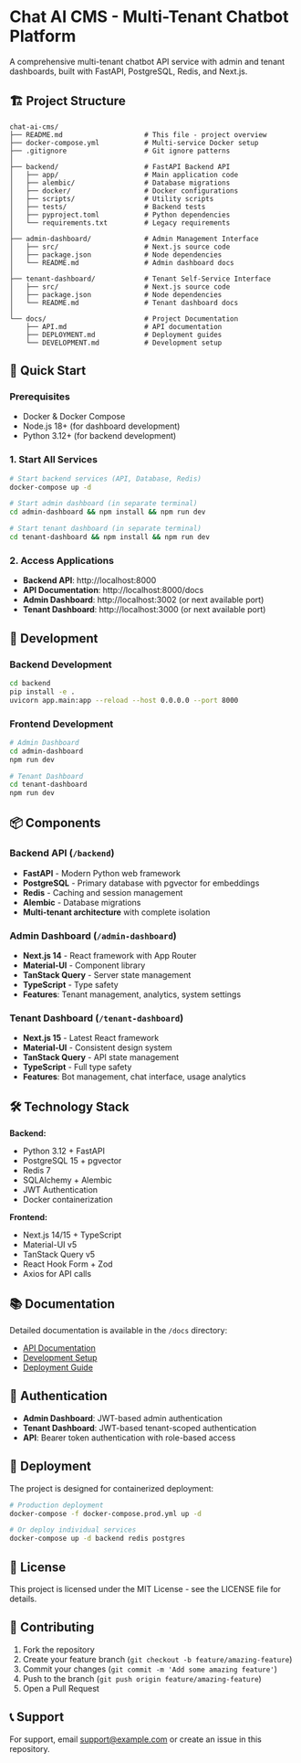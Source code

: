 # Chat AI CMS - Multi-Tenant Chatbot Platform

A comprehensive multi-tenant chatbot API service with admin and tenant dashboards, built with FastAPI, PostgreSQL, Redis, and Next.js.

## 🏗️ Project Structure

```
chat-ai-cms/
├── README.md                    # This file - project overview
├── docker-compose.yml           # Multi-service Docker setup
├── .gitignore                   # Git ignore patterns
│
├── backend/                     # FastAPI Backend API
│   ├── app/                     # Main application code
│   ├── alembic/                 # Database migrations
│   ├── docker/                  # Docker configurations
│   ├── scripts/                 # Utility scripts
│   ├── tests/                   # Backend tests
│   ├── pyproject.toml           # Python dependencies
│   └── requirements.txt         # Legacy requirements
│
├── admin-dashboard/             # Admin Management Interface
│   ├── src/                     # Next.js source code
│   ├── package.json             # Node dependencies
│   └── README.md                # Admin dashboard docs
│
├── tenant-dashboard/            # Tenant Self-Service Interface
│   ├── src/                     # Next.js source code
│   ├── package.json             # Node dependencies
│   └── README.md                # Tenant dashboard docs
│
└── docs/                        # Project Documentation
    ├── API.md                   # API documentation
    ├── DEPLOYMENT.md            # Deployment guides
    └── DEVELOPMENT.md           # Development setup
```

## 🚀 Quick Start

### Prerequisites
- Docker & Docker Compose
- Node.js 18+ (for dashboard development)
- Python 3.12+ (for backend development)

### 1. Start All Services
```bash
# Start backend services (API, Database, Redis)
docker-compose up -d

# Start admin dashboard (in separate terminal)
cd admin-dashboard && npm install && npm run dev

# Start tenant dashboard (in separate terminal)  
cd tenant-dashboard && npm install && npm run dev
```

### 2. Access Applications
- **Backend API**: http://localhost:8000
- **API Documentation**: http://localhost:8000/docs
- **Admin Dashboard**: http://localhost:3002 (or next available port)
- **Tenant Dashboard**: http://localhost:3000 (or next available port)

## 🔧 Development

### Backend Development
```bash
cd backend
pip install -e .
uvicorn app.main:app --reload --host 0.0.0.0 --port 8000
```

### Frontend Development
```bash
# Admin Dashboard
cd admin-dashboard
npm run dev

# Tenant Dashboard
cd tenant-dashboard
npm run dev
```

## 📦 Components

### Backend API (`/backend`)
- **FastAPI** - Modern Python web framework
- **PostgreSQL** - Primary database with pgvector for embeddings
- **Redis** - Caching and session management
- **Alembic** - Database migrations
- **Multi-tenant architecture** with complete isolation

### Admin Dashboard (`/admin-dashboard`)
- **Next.js 14** - React framework with App Router
- **Material-UI** - Component library
- **TanStack Query** - Server state management
- **TypeScript** - Type safety
- **Features**: Tenant management, analytics, system settings

### Tenant Dashboard (`/tenant-dashboard`)
- **Next.js 15** - Latest React framework
- **Material-UI** - Consistent design system
- **TanStack Query** - API state management  
- **TypeScript** - Full type safety
- **Features**: Bot management, chat interface, usage analytics

## 🛠️ Technology Stack

**Backend:**
- Python 3.12 + FastAPI
- PostgreSQL 15 + pgvector
- Redis 7
- SQLAlchemy + Alembic
- JWT Authentication
- Docker containerization

**Frontend:**
- Next.js 14/15 + TypeScript
- Material-UI v5
- TanStack Query v5
- React Hook Form + Zod
- Axios for API calls

## 📚 Documentation

Detailed documentation is available in the `/docs` directory:
- [API Documentation](./docs/API.md)
- [Development Setup](./docs/DEVELOPMENT.md)
- [Deployment Guide](./docs/DEPLOYMENT.md)

## 🔐 Authentication

- **Admin Dashboard**: JWT-based admin authentication
- **Tenant Dashboard**: JWT-based tenant-scoped authentication
- **API**: Bearer token authentication with role-based access

## 🚢 Deployment

The project is designed for containerized deployment:

```bash
# Production deployment
docker-compose -f docker-compose.prod.yml up -d

# Or deploy individual services
docker-compose up -d backend redis postgres
```

## 📄 License

This project is licensed under the MIT License - see the LICENSE file for details.

## 🤝 Contributing

1. Fork the repository
2. Create your feature branch (`git checkout -b feature/amazing-feature`)
3. Commit your changes (`git commit -m 'Add some amazing feature'`)
4. Push to the branch (`git push origin feature/amazing-feature`)
5. Open a Pull Request

## 📞 Support

For support, email support@example.com or create an issue in this repository.